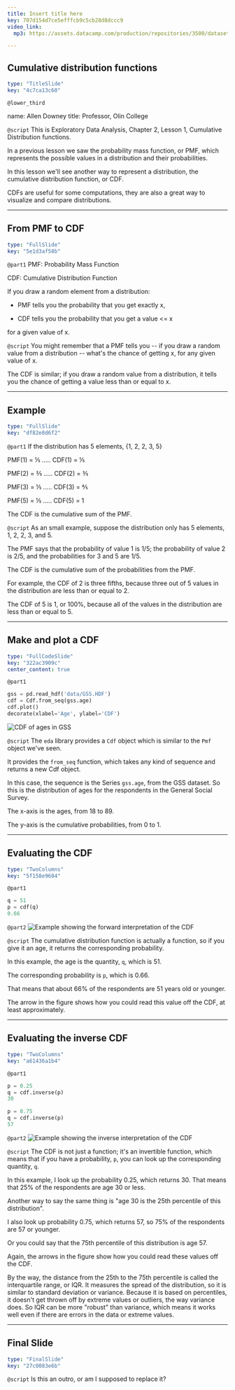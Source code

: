 ```yaml
---
title: Insert title here
key: 707d154d7ce5efffcb9c5cb28d8dccc9
video_link:
  mp3: https://assets.datacamp.com/production/repositories/3500/datasets/8727809de97ca5053f26d423ca2602cd57eba36d/2018-09-04-11:51:07.mp3

---
```

## Cumulative distribution functions

```yaml
type: "TitleSlide"
key: "4c7ca13c60"
```

`@lower_third`

name: Allen Downey
title: Professor, Olin College


`@script`
This is Exploratory Data Analysis, Chapter 2, Lesson 1, Cumulative Distribution functions.

In a previous lesson we saw the probability mass function, or PMF, which represents the possible values in a distribution and their probabilities.

In this lesson we'll see another way to represent a distribution, the cumulative distribution function, or CDF.

CDFs are useful for some computations, they are also a great way to visualize and compare distributions.


---
## From PMF to CDF

```yaml
type: "FullSlide"
key: "5e1d3af58b"
```

`@part1`
PMF: Probability Mass Function

CDF: Cumulative Distribution Function

If you draw a random element from a distribution:

* PMF tells you the probability that you get exactly x,

* CDF tells you the probability that you get a value <= x

for a given value of x.


`@script`
You might remember that a PMF tells you -- if you draw a random value from a distribution -- what's the chance of getting x, for any given value of x.

The CDF is similar; if you draw a random value from a distribution, it tells you the chance of getting a value less than or equal to x.


---
## Example

```yaml
type: "FullSlide"
key: "df82e8d6f2"
```

`@part1`
If the distribution has 5 elements, {1, 2, 2, 3, 5}

PMF(1) = ⅕  .....  CDF(1) = ⅕

PMF(2) = ⅖   .....   CDF(2) = ⅗ 

PMF(3) = ⅕   .....    CDF(3) = ⅘

PMF(5) = ⅕  .....    CDF(5) = 1

The CDF is the cumulative sum of the PMF.


`@script`
As an small example, suppose the distribution only has 5 elements, 1, 2, 2, 3, and 5.

The PMF says that the probability of value 1 is 1/5; the probability of value 2 is 2/5, and the probabilities for 3 and 5 are 1/5.

The CDF is the cumulative sum of the probabilities from the PMF.

For example, the CDF of 2 is three fifths, because three out of 5 values in the distribution are less than or equal to 2.

The CDF of 5 is 1, or 100%, because all of the values in the distribution are less than or equal to 5.


---
## Make and plot a CDF

```yaml
type: "FullCodeSlide"
key: "322ac3909c"
center_content: true
```

`@part1`
```python
gss = pd.read_hdf('data/GSS.HDF')
cdf = Cdf.from_seq(gss.age)
cdf.plot()
decorate(xlabel='Age', ylabel='CDF')
```
![CDF of ages in GSS](https://assets.datacamp.com/production/repositories/3500/datasets/1ef32a8450fd93a8069f1aca0c4fd692bda76369/chap2lesson1fig1.png)


`@script`
The `eda` library provides a `Cdf` object which is similar to the `Pmf` object we've seen.

It provides the `from_seq` function, which takes any kind of sequence and returns a new Cdf object.

In this case, the sequence is the Series `gss.age`, from the GSS dataset.  So this is the distribution of ages for the respondents in the General Social Survey.

The x-axis is the ages, from 18 to 89.

The y-axis is the cumulative probabilities, from 0 to 1.


---
## Evaluating the CDF

```yaml
type: "TwoColumns"
key: "5f158e9604"
```

`@part1`
```python
q = 51
p = cdf(q)
0.66
```


`@part2`
![Example showing the forward interpretation of the CDF](https://assets.datacamp.com/production/repositories/3500/datasets/6e80f6a33fcd8f2bac27bbdec07f5e7158ab19ea/chap2lesson1fig2.png)


`@script`
The cumulative distribution function is actually a function, so if you give it an age, it returns the corresponding probability.

In this example, the age is the quantity, `q`, which is 51.

The corresponding probability is `p`, which is 0.66.

That means that about 66% of the respondents are 51 years old or younger.

The arrow in the figure shows how you could read this value off the CDF, at least approximately.


---
## Evaluating the inverse CDF

```yaml
type: "TwoColumns"
key: "a61436a1b4"
```

`@part1`
```python
p = 0.25
q = cdf.inverse(p)
30

p = 0.75
q = cdf.inverse(p)
57
```


`@part2`
![Example showing the inverse interpretation of the CDF](https://assets.datacamp.com/production/repositories/3500/datasets/19d39541bddf4848c836f797a51c634353e1959c/chap2lesson1fig3.png)


`@script`
The CDF is not just a function; it's an invertible function, which means that if you have a probability, `p`, you can look up the corresponding quantity, `q`.

In this example, I look up the probability 0.25, which returns 30.  That means that 25% of the respondents are age 30 or less.

Another way to say the same thing is "age 30 is the 25th percentile of this distribution".

I also look up probability 0.75, which returns 57, so 75% of the respondents are 57 or younger.

Or you could say that the 75th percentile of this distribution is age 57.

Again, the arrows in the figure show how you could read these values off the CDF.

By the way, the distance from the 25th to the 75th percentile is called the interquartile range, or IQR.  It measures the spread of the distribution, so it is similar to standard deviation or variance.  Because it is based on percentiles, it doesn't get thrown off by extreme values or outliers, the way variance does.  So IQR can be more "robust" than variance, which means it works well even if there are errors in the data or extreme values.


---
## Final Slide

```yaml
type: "FinalSlide"
key: "27c0083e6b"
```

`@script`
Is this an outro, or am I supposed to replace it?

